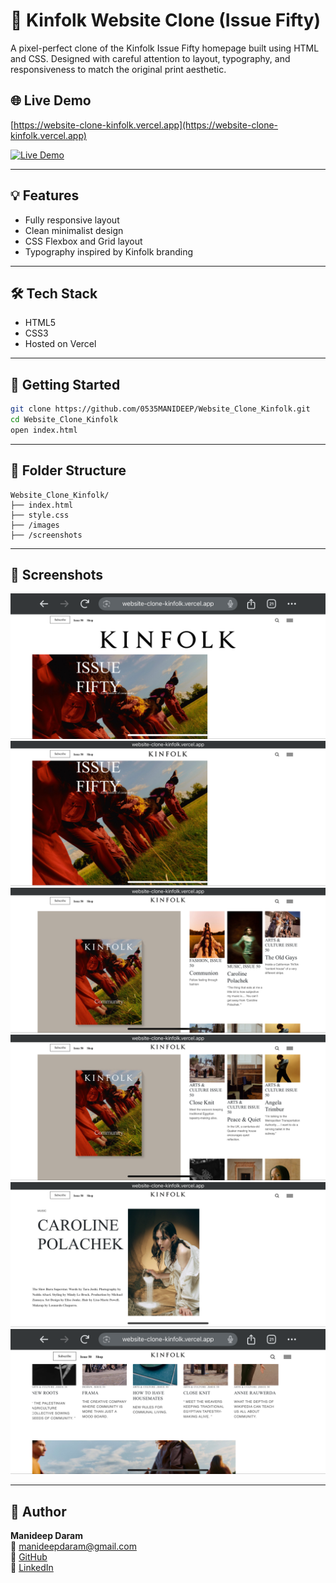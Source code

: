 # 🎨 Kinfolk Website Clone (Issue Fifty)

A pixel-perfect clone of the Kinfolk Issue Fifty homepage built using HTML and CSS. Designed with careful attention to layout, typography, and responsiveness to match the original print aesthetic.

## 🌐 Live Demo  
[https://website-clone-kinfolk.vercel.app](https://website-clone-kinfolk.vercel.app)

[![Live Demo](https://img.shields.io/badge/LIVE-DEMO-green)](https://website-clone-kinfolk.vercel.app)

---

## 💡 Features
- Fully responsive layout
- Clean minimalist design
- CSS Flexbox and Grid layout
- Typography inspired by Kinfolk branding

---

## 🛠️ Tech Stack
- HTML5
- CSS3
- Hosted on Vercel

---

## 🚀 Getting Started

```bash
git clone https://github.com/0535MANIDEEP/Website_Clone_Kinfolk.git
cd Website_Clone_Kinfolk
open index.html
```

---

## 📁 Folder Structure

```
Website_Clone_Kinfolk/
├── index.html
├── style.css
├── /images
├── /screenshots
```

---

## 📸 Screenshots

![IMG_0935](./screenshots/IMG_0935.png)  
![IMG_0936](./screenshots/IMG_0936.png)  
![IMG_0937](./screenshots/IMG_0937.png)  
![IMG_0938](./screenshots/IMG_0938.png)  
![IMG_0939](./screenshots/IMG_0939.png)  
![IMG_0940](./screenshots/IMG_0940.png)

---

## 👤 Author

**Manideep Daram**  
📧 manideepdaram@gmail.com  
🔗 [GitHub](https://github.com/0535MANIDEEP)  
🔗 [LinkedIn](https://linkedin.com/in/manideep-daram)

